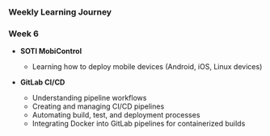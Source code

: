 ### Weekly Learning Journey

### Week 6
- **SOTI MobiControl**  
  + Learning how to deploy mobile devices (Android, iOS, Linux devices)  

- **GitLab CI/CD**  
  + Understanding pipeline workflows  
  + Creating and managing CI/CD pipelines  
  + Automating build, test, and deployment processes  
  + Integrating Docker into GitLab pipelines for containerized builds  
